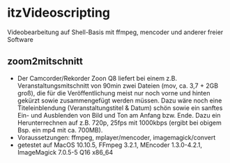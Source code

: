 # itzVideoscripting
Videobearbeitung auf Shell-Basis mit ffmpeg, mencoder und anderer freier Software 
## zoom2mitschnitt
 * Der Camcorder/Rekorder Zoon Q8 liefert bei einem z.B. Veranstaltungsmitschnitt von 90min zwei Dateien (mov, ca. 3,7 + 2GB groß), die für die Veröffentlichung meist nur noch vorne und hinten gekürzt sowie zusammengefügt werden müssen. Dazu wäre noch eine Titeleinblendung (Veranstaltungstitel & Datum) schön sowie ein sanftes Ein- und Ausblenden von Bild und Ton am Anfang bzw. Ende. Dazu ein Herunterrechnen auf z.B. 720p, 25fps mit 1000kbps (ergibt bei obigem Bsp. ein mp4 mit ca. 700MB).
  * Voraussetzungen: ffmpeg, mplayer/mencoder, imagemagick/convert
  * getestet auf MacOS 10.10.5, FFmpeg 3.2.1, MEncoder 1.3.0-4.2.1, ImageMagick 7.0.5-5 Q16 x86_64
